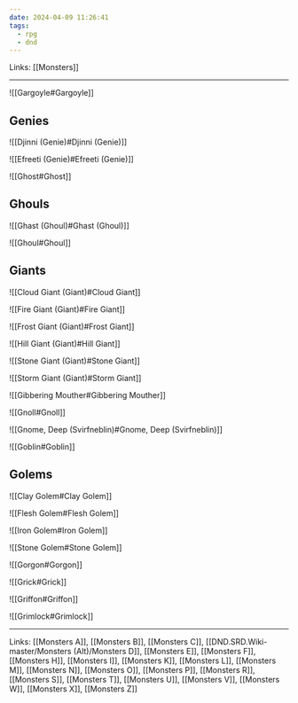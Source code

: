 ```yaml
---
date: 2024-04-09 11:26:41
tags:
  - rpg
  - dnd
---
```

Links: [[Monsters]]

---

![[Gargoyle#Gargoyle]]

## Genies

![[Djinni (Genie)#Djinni (Genie)]]

![[Efreeti (Genie)#Efreeti (Genie)]]

![[Ghost#Ghost]]

## Ghouls

![[Ghast (Ghoul)#Ghast (Ghoul)]]

![[Ghoul#Ghoul]]

## Giants

![[Cloud Giant (Giant)#Cloud Giant]]

![[Fire Giant (Giant)#Fire Giant]]

![[Frost Giant (Giant)#Frost Giant]]

![[Hill Giant (Giant)#Hill Giant]]

![[Stone Giant (Giant)#Stone Giant]]

![[Storm Giant (Giant)#Storm Giant]]

![[Gibbering Mouther#Gibbering Mouther]]

![[Gnoll#Gnoll]]

![[Gnome, Deep (Svirfneblin)#Gnome, Deep (Svirfneblin)]]

![[Goblin#Goblin]]

## Golems

![[Clay Golem#Clay Golem]]

![[Flesh Golem#Flesh Golem]]

![[Iron Golem#Iron Golem]]

![[Stone Golem#Stone Golem]]

![[Gorgon#Gorgon]]

![[Grick#Grick]]

![[Griffon#Griffon]]

![[Grimlock#Grimlock]]

---
Links: [[Monsters A]], [[Monsters B]], [[Monsters C]], [[DND.SRD.Wiki-master/Monsters (Alt)/Monsters D]], [[Monsters E]], [[Monsters F]], [[Monsters H]], [[Monsters I]], [[Monsters K]], [[Monsters L]], [[Monsters M]], [[Monsters N]], [[Monsters O]], [[Monsters P]], [[Monsters R]], [[Monsters S]], [[Monsters T]], [[Monsters U]], [[Monsters V]], [[Monsters W]], [[Monsters X]], [[Monsters Z]]